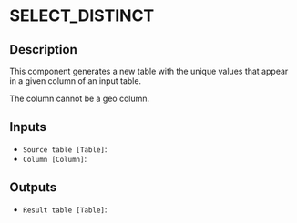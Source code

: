 
# SELECT_DISTINCT
## Description

 This component generates a new table with the unique values that appear in a given column of an input table.

 The column cannot be a geo column.
 
## Inputs
* `Source table [Table]`: 
* `Column [Column]`: 

## Outputs
* `Result table [Table]`: 
